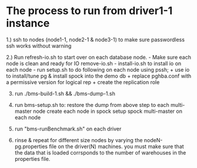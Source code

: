 # The process to run from driver1-1 instance

1.) ssh to nodes (node1-1, node2-1 & node3-1) to make sure passwordless ssh works without warning

2.) Run refresh-io.sh to start over on each database node.
     - Make sure each node is clean and ready for IO remove-io.sh
     - install-io.sh to install io on each node
     - run setup.sh to do following on each node using pssh;
         + use io to install/tune pg & install spock into the demo db
         + replace pghba.conf with a permissive version for logical rep
         + create the replication role

3) run ./bms-build-1.sh && ./bms-dump-1.sh

4) run bms-setup.sh to:
        restore the dump from above step to each multi-master node
        create each node in spock
        setup spock multi-master on each node

5) run "bms-runBenchmark.sh" on each driver

6) rinse & repeat for different size nodes by varying the 
    nodeN-pg.properties file on the driver(N) machines.
    you must make sure that the data that is loaded corrsponds
    to the number of warehouses in the properties file.
